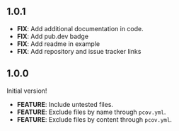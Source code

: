 ## 1.0.1

- **FIX**: Add additional documentation in code.
- **FIX**: Add pub.dev badge
- **FIX**: Add readme in example
- **FIX**: Add repository and issue tracker links

## 1.0.0

Initial version!

- **FEATURE**: Include untested files.
- **FEATURE**: Exclude files by name through `pcov.yml`.
- **FEATURE**: Exclude files by content through `pcov.yml`.